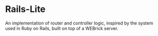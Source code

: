 # Rails-Lite
An implementation of router and controller logic,
inspired by the system used in Ruby on Rails, built
on top of a WEBrick server.
